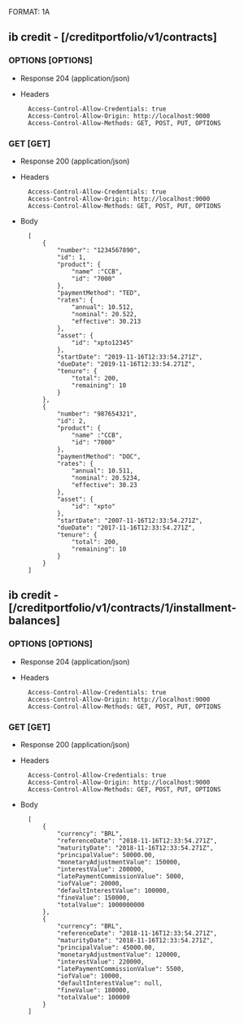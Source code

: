 FORMAT: 1A

## ib credit - [/creditportfolio/v1/contracts]

### OPTIONS [OPTIONS]

+ Response 204 (application/json)

+ Headers

        Access-Control-Allow-Credentials: true
        Access-Control-Allow-Origin: http://localhost:9000
        Access-Control-Allow-Methods: GET, POST, PUT, OPTIONS

### GET [GET]

+ Response 200 (application/json)

+ Headers

        Access-Control-Allow-Credentials: true
        Access-Control-Allow-Origin: http://localhost:9000
        Access-Control-Allow-Methods: GET, POST, PUT, OPTIONS

+ Body

        [
            {
                "number": "1234567890",
                "id": 1,
                "product": {
                    "name" :"CCB",
                    "id": "7000"
                },
                "paymentMethod": "TED",
                "rates": {
                    "annual": 10.512,
                    "nominal": 20.522,
                    "effective": 30.213
                },
                "asset": {
                    "id": "xpto12345"
                },
                "startDate": "2019-11-16T12:33:54.271Z",
                "dueDate": "2019-11-16T12:33:54.271Z",
                "tenure": {
                    "total": 200,
                    "remaining": 10
                }
            },
            {
                "number": "987654321",
                "id": 2,
                "product": {
                    "name" :"CCB",
                    "id": "7000"
                },
                "paymentMethod": "DOC",
                "rates": {
                    "annual": 10.511,
                    "nominal": 20.5234,
                    "effective": 30.23
                },
                "asset": {
                    "id": "xpto"
                },
                "startDate": "2007-11-16T12:33:54.271Z",
                "dueDate": "2017-11-16T12:33:54.271Z",
                "tenure": {
                    "total": 200,
                    "remaining": 10
                }
            }
        ]



## ib credit - [/creditportfolio/v1/contracts/1/installment-balances]

### OPTIONS [OPTIONS]

+ Response 204 (application/json)

+ Headers

        Access-Control-Allow-Credentials: true
        Access-Control-Allow-Origin: http://localhost:9000
        Access-Control-Allow-Methods: GET, POST, PUT, OPTIONS

### GET [GET]

+ Response 200 (application/json)

+ Headers

        Access-Control-Allow-Credentials: true
        Access-Control-Allow-Origin: http://localhost:9000
        Access-Control-Allow-Methods: GET, POST, PUT, OPTIONS

+ Body

        [
            {
                "currency": "BRL",
                "referenceDate": "2018-11-16T12:33:54.271Z",
                "maturityDate": "2018-11-16T12:33:54.271Z",
                "principalValue": 50000.00,
                "monetaryAdjustmentValue": 150000,
                "interestValue": 200000,
                "latePaymentCommissionValue": 5000,
                "iofValue": 20000,
                "defaultInterestValue": 100000,
                "fineValue": 150000,
                "totalValue": 1000000000
            },
            {
                "currency": "BRL",
                "referenceDate": "2018-11-16T12:33:54.271Z",
                "maturityDate": "2018-11-16T12:33:54.271Z",
                "principalValue": 45000.00,
                "monetaryAdjustmentValue": 120000,
                "interestValue": 220000,
                "latePaymentCommissionValue": 5500,
                "iofValue": 10000,
                "defaultInterestValue": null,
                "fineValue": 180000,
                "totalValue": 100000
            }
        ]
